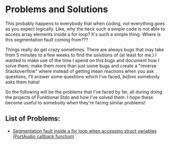 # Problems and Solutions
This probably happens to everybody that when coding, not everything goes as you expect logically. Like, why the heck such a simple code is not able to access array elements inside a for loop? It's such a simple thing. Where is this segmentation fault coming from???

Things really do get crazy sometimes. There are always bugs that may take from 5 minutes to a few weeks to find the solutions of (at least for me.) I wanted to make use of the time I spend on this bugs and document how I solve them; make them more than just some bugs and create a "reverse Stackoverflow" where instead of getting mean reactions when you ask questions, I'll answer some questions which I've faced, *before* somebody asks them haha!

So the following will be the problems that I've faced by far, all during doing the projects of Funktional Stdo and how I've solved them. I hope these become useful to somebody when they're facing similar problems!

## List of Problems:
- [Segmentation fault inside a for loop when accessing struct variables (PortAudio callback function)](https://github.com/funktional-stdo/problems-and-solutions/blob/main/segmentation-fault-loop.md)
